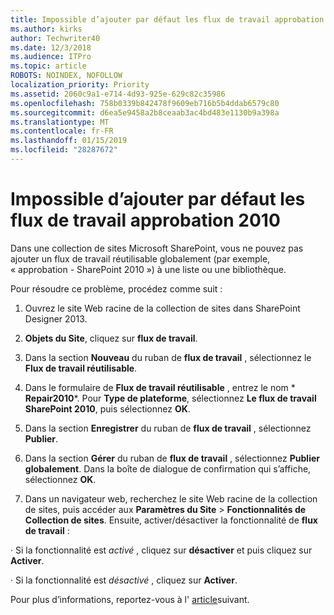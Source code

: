 ```yaml
---
title: Impossible d’ajouter par défaut les flux de travail approbation 2010
ms.author: kirks
author: Techwriter40
ms.date: 12/3/2018
ms.audience: ITPro
ms.topic: article
ROBOTS: NOINDEX, NOFOLLOW
localization_priority: Priority
ms.assetid: 2060c9a1-e714-4d93-925e-629c82c35986
ms.openlocfilehash: 758b0339b842478f9609eb716b5b4ddab6579c80
ms.sourcegitcommit: d6ea5e9458a2b8ceaab3ac4bd483e1130b9a398a
ms.translationtype: MT
ms.contentlocale: fr-FR
ms.lasthandoff: 01/15/2019
ms.locfileid: "28287672"
---
```

# <a name="cant-add-default-2010-approval-workflow"></a>Impossible d’ajouter par défaut les flux de travail approbation 2010

Dans une collection de sites Microsoft SharePoint, vous ne pouvez pas ajouter un flux de travail réutilisable globalement (par exemple, « approbation - SharePoint 2010 ») à une liste ou une bibliothèque.
  
Pour résoudre ce problème, procédez comme suit : 
  
1. Ouvrez le site Web racine de la collection de sites dans SharePoint Designer 2013.
  
2. **Objets du Site**, cliquez sur **flux de travail**. 
  
3. Dans la section **Nouveau** du ruban de **flux de travail** , sélectionnez le **Flux de travail réutilisable**. 
  
4. Dans le formulaire de **Flux de travail réutilisable** , entrez le nom * **Repair2010***. Pour **Type de plateforme**, sélectionnez **Le flux de travail SharePoint 2010**, puis sélectionnez **OK**. 
  
5. Dans la section **Enregistrer** du ruban de **flux de travail** , sélectionnez **Publier**. 
  
6. Dans la section **Gérer** du ruban de **flux de travail** , sélectionnez **Publier globalement**. Dans la boîte de dialogue de confirmation qui s’affiche, sélectionnez **OK**. 
  
7. Dans un navigateur web, recherchez le site Web racine de la collection de sites, puis accéder aux **Paramètres du Site** \> **Fonctionnalités de Collection de sites**. Ensuite, activer/désactiver la fonctionnalité de **flux de travail** : 
  
· Si la fonctionnalité est *activé* , cliquez sur **désactiver** et puis cliquez sur **Activer**. 
  
· Si la fonctionnalité est *désactivé* , cliquez sur **Activer**. 
  
Pour plus d’informations, reportez-vous à l' [article](https://go.microsoft.com/fwlink/?linkid=2047770&amp;clcid=0x409)suivant.
  


